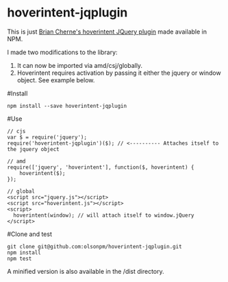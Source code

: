 # hoverintent-jqplugin

This is just [Brian Cherne's hoverintent JQuery plugin](http://cherne.net/brian/resources/jquery.hoverIntent.html) made available in NPM.  

I made two modifications to the library:  
1. It can now be imported via amd/csj/globally.  
2. Hoverintent requires activation by passing it either the jquery or window object.  See example below.

#Install
```
npm install --save hoverintent-jqplugin
```

#Use
```
// cjs
var $ = require('jquery');
require('hoverintent-jqplugin')($); // <---------- Attaches itself to the jquery object

// amd
require(['jquery', 'hoverintent'], function($, hoverintent) {
    hoverintent($);
});

// global
<script src="jquery.js"></script>
<script src="hoverintent.js"></script>
<script>
  hoverintent(window); // will attach itself to window.jQuery
</script>
```

#Clone and test
```
git clone git@github.com:olsonpm/hoverintent-jqplugin.git
npm install
npm test
```

A minified version is also available in the /dist directory.
